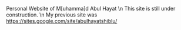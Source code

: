 Personal Website of M[uhamma]d Abul Hayat \n
This site is still under construction. \n 
My previous site was https://sites.google.com/site/abulhayatshiblu/
